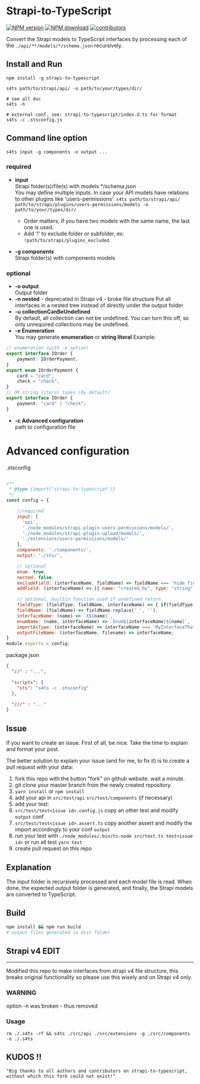 # Strapi-to-TypeScript


<span><a href="https://www.npmjs.com/package/strapi-v4-to-typescript" title="View this project on NPM"><img src="https://img.shields.io/npm/v/strapi-v4-to-typescript.svg" alt="NPM version" /></a></span>
<span><a href="https://www.npmjs.com/package/strapi-v4-to-typescript" title="View this project on NPM"><img src="https://img.shields.io/npm/dm/strapi-v4-to-typescript.svg" alt="NPM download" /></a></span>
<span><a href="https://github.com/lukassos/strapi-v4-to-typescript/" title="View this project on Github"><img src="https://img.shields.io/github/contributors/lukassos/strapi-v4-to-typescript" alt="contributors" /></a></span>


Convert the Strapi models to TypeScript interfaces by processing each of the `./api/**/models/*/schema.json` recursively.

## Install and Run

```shell
npm install -g strapi-to-typescript

s4ts path/to/strapi/api/ -o path/to/your/types/dir/

# see all doc
s4ts -h

# external conf. see: strapi-to-typescript/index.d.ts for format
s4ts -c .stsconfig.js
```

## Command line option

`s4ts input -g components -o output ...`

### required
* **input**  
Strapi folder(s)/file(s) with models */schema.json  
You may define multiple inputs. In case your API models have relations to other plugins like 'users-permissions'.
`s4ts path/to/strapi/api/ path/to/strapi/plugins/users-permissions/models -o path/to/your/types/dir/`  
  * Order matters, if you have two models with the same name, the last one is used.  
  * Add '!' to exclude folder or subfolder, ex: `!path/to/strapi/plugins_excluded`.

* **-g components**  
Strapi folder(s) with components models

### optional
* **-o output**  
Output folder
* **-n nested** - deprecated in Strapi v4 - broke file structure
Put all interfaces in a nested tree instead of directly under the output folder
* **-u collectionCanBeUndefined**  
By default, all collection can not be undefined. You can turn this off, so only unrequired collections may be undefined.
* **-e Enumeration**  
You may generate **enumeration** or **string literal**
Example:
```typescript
// enumeration (with -e option) 
export interface IOrder {
    payment: IOrderPayment;
}
export enum IOrderPayment {
    card = "card",
    check = "check",
}
// OR string literal types (by default)
export interface IOrder {
    payment: "card" | "check";
}
```

* **-c Advanced configuration**  
path to configuration file

# Advanced configuration

.stsconfig
```javascript

/**
 * @type {import('strapi-to-typescript')}
 */
const config = {

    //required 
    input: [
      'api',
      './node_modules/strapi-plugin-users-permissions/models/',
      './node_modules/strapi-plugin-upload/models/',
      './extensions/users-permissions/models/'
    ],
    components: './components/',
    output: './sts/',

    // optional
    enum: true,
    nested: false,
    excludeField: (interfaceName, fieldName) => fieldName === 'hide_field',
    addField: (interfaceName) => [{ name: "created_by", type: "string" }],

    // optional, builtin function used if undefined return
    fieldType: (fieldType, fieldName, interfaceName) => { if(fieldType == 'datetime') return 'string' },
    fieldName: (fieldName) => fieldName.replace('_', ''),
    interfaceName: (name) => `X${name}`,
    enumName: (name, interfaceName) => `Enum${interfaceName}${name}`,
    importAsType: (interfaceName) => interfaceName === 'MyInterfaceThatWantsToImportAsTypes' /* or just true */,
    outputFileName: (interfaceName, filename) => interfaceName;
}
module.exports = config;
```

package.json
```json
{
  "//" : "...",

  "scripts": {
    "sts": "s4ts -c .stsconfig"
  },

  "///" : "..."
}
```

## Issue

If you want to create an issue. First of all, be nice. Take the time to explain and format your post.

The better solution to explain your issue (and for me, to fix it) is to create a pull request with your data:

1. fork this repo with the button "fork" on github website. wait a minute.
1. git clone your master branch from the newly created repository.
1. `yarn install` or `npm install`
1. add your api in `src/test/api` `src/test/components` (if necessary)
1. add your test:
  1. `src/test/test<issue id>.config.js` copy an other test and modify `output` conf
  1. `src/test/test<issue id>.assert.ts` copy another assert and modify the import accordingly to your conf `output`
1. run your test with `./node_modules/.bin/ts-node src/test.ts test<issue id>` or run all test `yarn test`
1. create pull request on this repo

## Explanation

The input folder is recursively processed and each model file is read. When done, the expected output folder is generated, and finally, the Strapi models are converted to TypeScript.

## Build

```sh
npm install && npm run build
# output files generated in dist folder
```



## Strapi v4 EDIT 
----

Modified this repo to make interfaces from strapi v4 file structure, this breaks original functionality so please use this wisely and on Strapi v4 only.

### WARNING
option -n was broken - thus removed 

### Usage
```
rm ./.s4ts -rf && s4ts ./src/api ./src/extensions -g ./src/components -o ./.s4ts 
```

## KUDOS !! 

    "Big thanks to all authors and contributors on strapi-to-typescript, without which this fork could not exist!"

